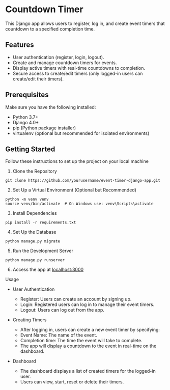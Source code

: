 # Countdown Timer
This Django app allows users to register, log in, and create event timers that countdown
to a specified completion time.

## Features

- User authentication (register, login, logout).
- Create and manage countdown timers for events.
- Display active timers with real-time countdowns to completion.
- Secure access to create/edit timers (only logged-in users can create/edit their timers).

## Prerequisites

Make sure you have the following installed:

- Python 3.7+
- Django 4.0+
- pip (Python package installer)
- virtualenv (optional but recommended for isolated environments)

## Getting Started

Follow these instructions to set up the project on your local machine

1. Clone the Repository
```commandline
git clone https://github.com/yourusername/event-timer-django-app.git
```
2. Set Up a Virtual Environment (Optional but Recommended)
```commandline
python -m venv venv
source venv/bin/activate  # On Windows use: venv\Scripts\activate
```
3. Install Dependencies
```commandline
pip install -r requirements.txt
```
4. Set Up the Database
```commandline
python manage.py migrate
```
5. Run the Development Server
```commandline
python manage.py runserver
```
6. Access the app at [localhost:3000](http://localhost:3000)

Usage

- User Authentication

  - Register: Users can create an account by signing up.
  - Login: Registered users can log in to manage their event timers.
  - Logout: Users can log out from the app.


- Creating Timers

  - After logging in, users can create a new event timer by specifying:
  - Event Name: The name of the event.
  - Completion time: The time the event will take to complete.
  - The app will display a countdown to the event in real-time on the dashboard.


- Dashboard

  - The dashboard displays a list of created timers for the logged-in user.
  - Users can view, start, reset or delete their timers.